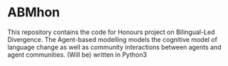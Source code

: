 # ABMhon
This repository contains the code for Honours project on Bilingual-Led Divergence. The Agent-based modelling models the cognitive model of language change as well as community interactions between agents and agent communities. 
(Will be) written in Python3
